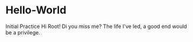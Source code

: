 # Hello-World
Initial Practice
Hi Root!
Di you miss me? 
The life I've led, a good end would be a privilege.
